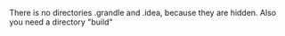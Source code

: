 There is no directories .grandle and .idea, because they are hidden.
Also you need a directory "build"
